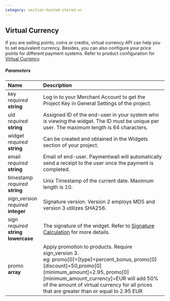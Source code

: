 ```yaml
---
category: section-hosted-stored-vc
---
```

## Virtual Currency

If you are selling points, coins or credtis, virtual currency API can help you to set equivalent currency. Besides, you can also configure your price points for different payment systems. Refer to product configuration for [Virtual Currency](/hosted/stored/vc).

##### Parameters

| Name | Description |
| :--|:--| 
|key<br> *required*<br> **string**| Log in to your Merchant Account to get the Project Key in General Settings of the project. |
|uid <br> *required*<br> **string**| Assigned ID of the end-user in your system who is viewing the widget. The ID must be unique per user. The maximum length is 64 characters.|
|widget <br> *required*<br> **string**| Can be created and obtained in the Widgets section of your project.|
|email <br> *required*<br> **string**| Email of end-user. Paymentwall will automatically send a receipt to the user once the payment is completed.|
|timestamp<br> *required*<br> **string**| Unix Timestamp of the current date. Maximum length is 10.|
|sign_version <br> *required*<br> **integer**| Signature version. Version 2 employs MD5 and version 3 utilizes SHA256.|
|sign <br> *required*<br> **string lowercase**| The signature of the widget. Refer to [Signature Calculation](/signature-calculation) for more details.|
|promo <br>  **array**| Apply promotion to products. Require sign_version 3. <br> eg: promo[0]=[type]=percent_bonus, promo[0][discount]=50,promo[0][minimum_amount]=2.95, promo[0][minimum_amount_currency]=EUR will add 50% of the amount of virtual currency for all prices that are greater than or equal to 2.95 EUR<br> |
